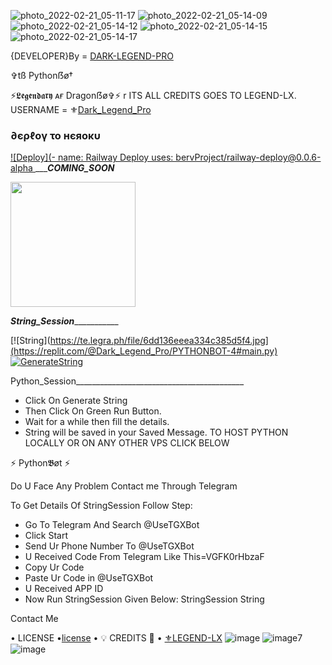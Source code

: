 ![photo_2022-02-21_05-11-17](https://user-images.githubusercontent.com/87700009/155175208-e1ccf719-6aa0-4fcd-b330-16d20e6382a5.jpg)
![photo_2022-02-21_05-14-09](https://user-images.githubusercontent.com/87700009/155175217-b4d395cd-5930-4703-8f6f-09c46430f822.jpg)
![photo_2022-02-21_05-14-12](https://user-images.githubusercontent.com/87700009/155175218-ef0ca625-aa03-479a-95ef-3d7da1726d67.jpg)
![photo_2022-02-21_05-14-15](https://user-images.githubusercontent.com/87700009/155175222-ffaab0be-9937-47f5-814c-d46130584ce3.jpg)
![photo_2022-02-21_05-14-17](https://user-images.githubusercontent.com/87700009/155175225-cce398f6-7e03-4de1-8c6a-2186d7074d24.jpg)


{DEVELOPER}By = [DARK-LEGEND-PRO](https://t.me/PYTHON_USERBOT_SUPPORT)


✞︎tß Pythonẞø†

⚡𝕷𝖊𝖌𝖊𝖓𝖉𝖆𝖗𝖞 ᴀғ Dragonẞø✞︎⚡
r
ITS ALL CREDITS GOES TO LEGEND-LX. 
USERNAME = ⚜[Dark_Legend_Pro](https://github.com/Dragon-Network)
<h3> ∂єρℓογ το нєяοκυ </h3>

[![Deploy](- name: Railway Deploy
  uses: bervProject/railway-deploy@0.0.6-alpha
](https://heroku.com/deploy?template=https://github.com/DARK-LEGEND-PRO/PYTHONBOT-V80)
__________COMING_SOON_______
<p><a href=https://github.githDark_Legend_Pro/DRAGONBOT-V9.0.8> <img src="https://img.shields.io/badge/Deploy%20To%20Railway-blueviolet?style=for-the-badge&logo=railway" width="200""/></a></p>


_______________String_Session__________________________

[![String](https://te.legra.ph/file/6dd136eeea334c385d5f4.jpg](https://replit.com/@Dark_Legend_Pro/PYTHONBOT-4#main.py) 
[![GenerateString](https://img.shields.io/badge/repl.it-generateString-yellowgreen)](https://replit.com/@Dark_Legend_Pro/PYTHONBOT-4#main.py) 

Python_Session__________________________________________
- Click On Generate String
- Then Click On Green Run Button.
- Wait for a while then fill the details.
 - String will be saved in your Saved Message.
TO HOST PYTHON LOCALLY OR ON ANY OTHER VPS CLICK BELOW

⚡ Python𝕭øt ⚡

Do U Face Any Problem Contact me Through Telegram

To Get Details Of StringSession Follow Step:
- Go To Telegram And Search @UseTGXBot
- Click Start
- Send Ur Phone Number To @UseTGXBot
- U Received Code From Telegram Like This=VGFK0rHbzaF
- Copy Ur Code
- Paste Ur Code in @UseTGXBot
- U Received APP ID
- Now Run StringSession Given Below:
StringSession
String

Contact Me

• LICENSE •[license](https://github.com/DARK-LEGEND-PRO/DRAGONBOT-V9.0.8/blob/master/LICENSE)
• 💡 CREDITS 💞 •
[⚜LEGEND-LX](https://github.com/LEGEND-LX)
![image](https://user-images.githubusercontent.com/87700009/133560871-e318f78b-16e7-4fe5-ad57-f1661b99f576.png)
![image](https://user-images.githubusercontent.com/87700009/133560891-ca9899ed-d95c-4050-b50a-af67790020f5.png)7
![image](https://user-images.githubusercontent.com/87700009/133560910-6117ba9e-9165-4fd1-8fb2-4d1ecca3c20e.png)
